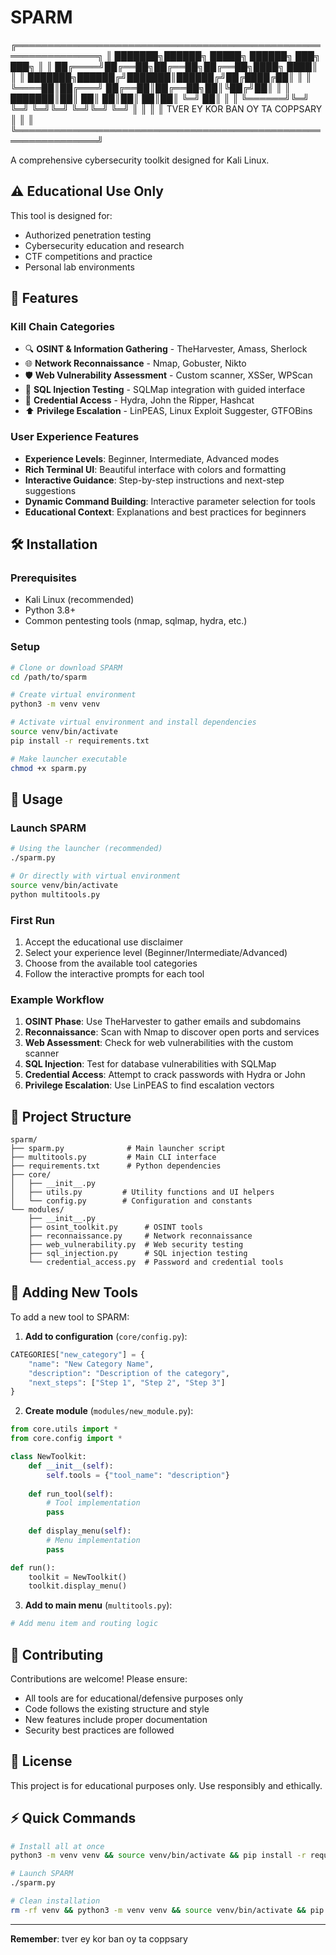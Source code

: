 # SPARM

╔═══════════════════════════════════════════════════════════════╗
║  ███████╗██████╗  █████╗ ██████╗ ███╗   ███╗                  ║
║  ██╔════╝██╔══██╗██╔══██╗██╔══██╗████╗ ████║                  ║
║  ███████╗██████╔╝███████║██████╔╝██╔████╔██║                  ║
║  ╚════██║██╔═══╝ ██╔══██║██╔══██╗██║╚██╔╝██║                  ║
║  ███████║██║     ██║  ██║██║  ██║██║ ╚═╝ ██║                  ║
║  ╚══════╝╚═╝     ╚═╝  ╚═╝╚═╝  ╚═╝╚═╝     ╚═╝                  ║
║                                                               ║
║        TVER EY KOR BAN OY TA COPPSARY                         ║
║                                                               ║
╚═══════════════════════════════════════════════════════════════╝

A comprehensive cybersecurity toolkit designed for Kali Linux.

## ⚠️ Educational Use Only

This tool is designed for:
- Authorized penetration testing
- Cybersecurity education and research
- CTF competitions and practice
- Personal lab environments

## 🚀 Features

### Kill Chain Categories
- 🔍 **OSINT & Information Gathering** - TheHarvester, Amass, Sherlock
- 🌐 **Network Reconnaissance** - Nmap, Gobuster, Nikto
- 🛡️ **Web Vulnerability Assessment** - Custom scanner, XSSer, WPScan
- 💉 **SQL Injection Testing** - SQLMap integration with guided interface
- 🔑 **Credential Access** - Hydra, John the Ripper, Hashcat
- ⬆️ **Privilege Escalation** - LinPEAS, Linux Exploit Suggester, GTFOBins

### User Experience Features
- **Experience Levels**: Beginner, Intermediate, Advanced modes
- **Rich Terminal UI**: Beautiful interface with colors and formatting
- **Interactive Guidance**: Step-by-step instructions and next-step suggestions
- **Dynamic Command Building**: Interactive parameter selection for tools
- **Educational Context**: Explanations and best practices for beginners

## 🛠️ Installation

### Prerequisites
- Kali Linux (recommended)
- Python 3.8+
- Common pentesting tools (nmap, sqlmap, hydra, etc.)

### Setup
```bash
# Clone or download SPARM
cd /path/to/sparm

# Create virtual environment
python3 -m venv venv

# Activate virtual environment and install dependencies
source venv/bin/activate
pip install -r requirements.txt

# Make launcher executable
chmod +x sparm.py
```

## 🎯 Usage

### Launch SPARM
```bash
# Using the launcher (recommended)
./sparm.py

# Or directly with virtual environment
source venv/bin/activate
python multitools.py
```

### First Run
1. Accept the educational use disclaimer
2. Select your experience level (Beginner/Intermediate/Advanced)
3. Choose from the available tool categories
4. Follow the interactive prompts for each tool

### Example Workflow
1. **OSINT Phase**: Use TheHarvester to gather emails and subdomains
2. **Reconnaissance**: Scan with Nmap to discover open ports and services
3. **Web Assessment**: Check for web vulnerabilities with the custom scanner
4. **SQL Injection**: Test for database vulnerabilities with SQLMap
5. **Credential Access**: Attempt to crack passwords with Hydra or John
6. **Privilege Escalation**: Use LinPEAS to find escalation vectors

## 📁 Project Structure
```
sparm/
├── sparm.py              # Main launcher script
├── multitools.py         # Main CLI interface
├── requirements.txt      # Python dependencies
├── core/
│   ├── __init__.py
│   ├── utils.py         # Utility functions and UI helpers
│   └── config.py        # Configuration and constants
└── modules/
    ├── __init__.py
    ├── osint_toolkit.py      # OSINT tools
    ├── reconnaissance.py     # Network reconnaissance
    ├── web_vulnerability.py  # Web security testing
    ├── sql_injection.py      # SQL injection testing
    └── credential_access.py  # Password and credential tools
```

## 🔧 Adding New Tools

To add a new tool to SPARM:

1. **Add to configuration** (`core/config.py`):
```python
CATEGORIES["new_category"] = {
    "name": "New Category Name",
    "description": "Description of the category",
    "next_steps": ["Step 1", "Step 2", "Step 3"]
}
```

2. **Create module** (`modules/new_module.py`):
```python
from core.utils import *
from core.config import *

class NewToolkit:
    def __init__(self):
        self.tools = {"tool_name": "description"}
    
    def run_tool(self):
        # Tool implementation
        pass
    
    def display_menu(self):
        # Menu implementation
        pass

def run():
    toolkit = NewToolkit()
    toolkit.display_menu()
```

3. **Add to main menu** (`multitools.py`):
```python
# Add menu item and routing logic
```


## 🤝 Contributing

Contributions are welcome! Please ensure:
- All tools are for educational/defensive purposes only
- Code follows the existing structure and style
- New features include proper documentation
- Security best practices are followed

## 📄 License

This project is for educational purposes only. Use responsibly and ethically.

## ⚡ Quick Commands

```bash
# Install all at once
python3 -m venv venv && source venv/bin/activate && pip install -r requirements.txt && chmod +x sparm.py

# Launch SPARM
./sparm.py

# Clean installation
rm -rf venv && python3 -m venv venv && source venv/bin/activate && pip install -r requirements.txt
```

---

**Remember**: tver ey kor ban oy ta coppsary